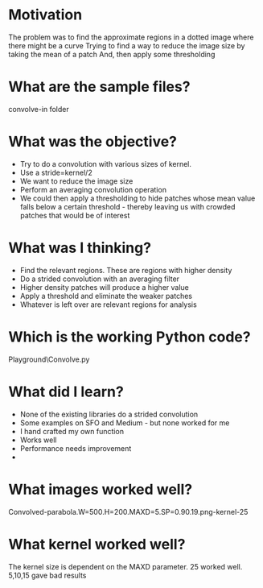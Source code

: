 # Motivation
The problem was to find the approximate regions in a dotted image where there might be a curve
Trying to find a way to reduce the image size by taking the mean of a patch
And, then apply some thresholding

# What are the sample files?
convolve-in folder


# What was the objective?
- Try to do a convolution with various sizes of kernel.
- Use a stride=kernel/2
- We want to reduce the image size
- Perform an averaging convolution operation
- We could then apply a thresholding to hide patches whose mean value falls below a certain threshold - thereby leaving us with crowded patches that would be of interest



# What was I thinking?
- Find the relevant regions. These are regions with higher density
- Do a strided convolution with an averaging filter
- Higher density patches will produce a higher value
- Apply a threshold and eliminate the weaker patches
- Whatever is left over are relevant regions for analysis


# Which is the working Python code?
Playground\Convolve.py

# What did I learn?
- None of the existing libraries do a strided convolution
- Some examples on SFO and Medium - but none worked for me
- I hand crafted my own function
- Works well
- Performance needs improvement
- 

# What images worked well?
Convolved-parabola.W=500.H=200.MAXD=5.SP=0.90.19.png-kernel-25

# What kernel worked well?
The kernel size is dependent on the MAXD parameter. 25 worked well. 5,10,15 gave bad results


